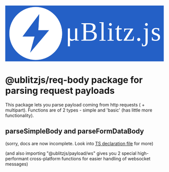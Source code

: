 ![ublitzjs](https://github.com/ublitzjs/core/blob/main/logo.png)

# @ublitzjs/req-body package for parsing request payloads

This package lets you parse payload coming from http requests ( + multipart). Functions are of 2 types - simple and 'basic' (has little more functionality).

## parseSimpleBody and parseFormDataBody

(sorry, docs are now incomplete. Look into <a href="./index.d.ts">TS declaration file</a> for more)

(and also importing "@ublitzjs/payload/ws" gives you 2 special high-performant cross-platform functions for easier handling of websocket messages)
